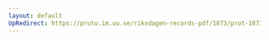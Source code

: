 ```yaml
---
layout: default
UpRedirect: https://pruto.im.uu.se/riksdagen-records-pdf/1873/prot-1873--ak--125/prot-1873--ak--125_000.pdf
---
```

